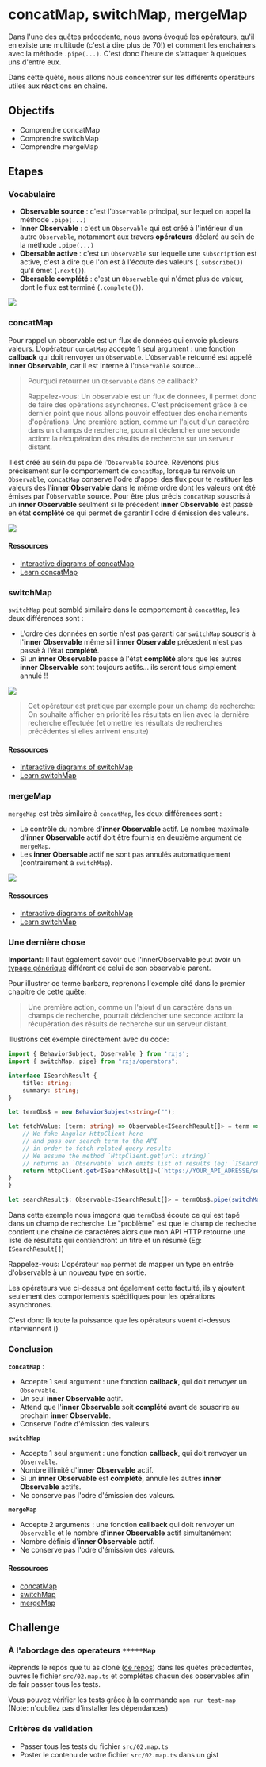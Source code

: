 # concatMap, switchMap, mergeMap


Dans l'une des quêtes précedente, nous avons évoqué les opérateurs, qu'il en existe une multitude (c'est à dire plus de 70!) et comment les enchainers avec la méthode `.pipe(...)`.
C'est donc l'heure de s'attaquer à quelques uns d'entre eux.

Dans cette quête, nous allons nous concentrer sur les différents opérateurs utiles aux réactions en chaîne.

## Objectifs

* Comprendre concatMap
* Comprendre switchMap
* Comprendre mergeMap

## Etapes

### Vocabulaire

- **Observable source** : c'est l'`Observable` principal, sur lequel on appel la méthode `.pipe(...)`
- **Inner Observable** : c'est un `Observable` qui est créé à l'intérieur d'un autre `Observable`, notamment aux travers **opérateurs** déclaré au sein de la méthode `.pipe(...)`
- **Obersable active** : c'est un `Observable` sur lequelle une `subscription` est active, c'est à dire que l'on est à l'écoute des valeurs (`.subscribe()`) qu'il émet (`.next()`).
- **Obersable complété** : c'est un `Observable` qui n'émet plus de valeur, dont le flux est terminé (`.complete()`).


![](https://media.giphy.com/media/XknChYwfPnp04/giphy.gif)

### concatMap 

Pour rappel un observable est un flux de données qui envoie plusieurs valeurs. 
L'opérateur `concatMap` accepte 1 seul argument : une fonction **callback** qui doit renvoyer un `Observable`.
L'`Observable` retourné est appelé **inner Observable**, car il est interne à l'`Observable` source...

> Pourquoi retourner un `Observable` dans ce callback? 
>
> Rappelez-vous: Un observable est un flux de données,
> il permet donc de faire des opérations asynchrones.
> C'est précisement grâce à ce dernier point que nous allons pouvoir effectuer des enchainements d'opérations. Une première action, comme un l'ajout d'un caractère dans un champs de recherche, pourrait déclencher une seconde action: la récupération des résults de recherche sur un serveur distant.

Il est créé au sein du `pipe` de l'`Observable` source.
Revenons plus précisement sur le comportement de `concatMap`, lorsque tu renvois un `Observable`, `concatMap` conserve l'odre d'appel des flux pour te restituer les valeurs des l'**inner Observable** dans le même ordre dont les valeurs ont été émises par l'`Observable` source. Pour être plus précis `concatMap` souscris à un **inner Observable** seulment si le précedent **inner Observable** est passé en état **complété** ce qui permet de garantir l'odre d'émission des valeurs.

![](https://rxjs-dev.firebaseapp.com/assets/images/marble-diagrams/concatMap.png)

#### Ressources
  
*  [Interactive diagrams of concatMap](https://rxmarbles.com/#concatMap)
*  [Learn concatMap](https://www.learnrxjs.io/operators/transformation/concatmap.html)

### switchMap

`switchMap` peut semblé similaire dans le comportement à `concatMap`, les deux différences sont :
- L'ordre des données en sortie n'est pas garanti car `switchMap` souscris à l'**inner Observable** même si l'**inner Observable** précedent n'est pas passé à l'état **complété**. 
- Si un **inner Observable** passe à l'état **complété** alors que les autres **inner Observable** sont toujours actifs...  ils seront tous simplement annulé !!

![](https://rxjs-dev.firebaseapp.com/assets/images/marble-diagrams/switchMap.png)

> Cet opérateur est pratique par exemple pour un champ de recherche: On souhaite afficher en priorité les résultats en lien avec la dernière recherche effectuée (et omettre les résultats de recherches précédentes si elles arrivent ensuite)

#### Ressources
  
*  [Interactive diagrams of switchMap](https://rxmarbles.com/#switchMap)
*  [Learn switchMap](https://www.learnrxjs.io/operators/transformation/switchmap.html)

### mergeMap

`mergeMap` est très similaire à `concatMap`, les deux différences sont : 
- Le contrôle du nombre d'**inner Observable** actif. Le nombre maximale d'**inner Observable** actif doit être fournis en deuxième argument de `mergeMap`.
- Les **inner Obersable** actif ne sont pas annulés automatiquement (contrairement à `switchMap`).  

![](https://rxjs-dev.firebaseapp.com/assets/images/marble-diagrams/mergeMap.png)

#### Ressources
  
*  [Interactive diagrams of switchMap](https://rxmarbles.com/#mergeMap)
*  [Learn switchMap](https://www.learnrxjs.io/operators/transformation/mergemap.html)

### Une dernière chose


**Important**: Il faut également savoir que l'innerObservable peut avoir un [typage générique](https://www.typescriptlang.org/docs/handbook/generics.html#generic-classes) différent de celui de son observable parent.

Pour illustrer ce terme barbare, reprenons l'exemple cité dans le premier chapitre de cette quête:

> Une première action, comme un l'ajout d'un caractère dans un champs de recherche, pourrait déclencher une seconde action: la récupération des résults de recherche sur un serveur distant.

Illustrons cet exemple directement avec du code:

```typescript
import { BehaviorSubject, Observable } from 'rxjs';
import { switchMap, pipe} from "rxjs/operators";

interface ISearchResult {
    title: string;
    summary: string;
}

let termObs$ = new BehaviorSubject<string>("");

let fetchValue: (term: string) => Observable<ISearchResult[]> = term => {
    // We fake Angular HttpClient here
    // and pass our search term to the API
    // in order to fetch related query results
    // We assume the method `HttpClient.get(url: string)`
    // returns an `Observable` wich emits list of results (eg: `ISearchResult[]`)
    return httpClient.get<ISearchResult[]>(`https://YOUR_API_ADRESSE/search`, {params: {term}})
}
}

let searchResult$: Observable<ISearchResult[]> = termObs$.pipe(switchMap(term => fetchValue(term))) // searchResult$ type is Observable<ISearchResult[]>  

```

Dans cette exemple nous imagons que `termObs$` écoute ce qui est tapé dans un champ de recherche.
Le "problème" est que le champ de recheche contient une chaine de caractères alors que mon API HTTP retourne une liste de résultats qui contiendront un titre et un résumé (Eg: `ISearchResult[]`)

Rappelez-vous: L'opérateur `map` permet de mapper un type en entrée d'observable à un nouveau type en sortie.

Les opérateurs vue ci-dessus ont également cette factulté, ils y ajoutent seulement des comportements spécifiques pour les opérations asynchrones.

C'est donc là toute la puissance que les opérateurs vuent ci-dessus interviennent ()




### Conclusion

**`concatMap`** :
- Accepte 1 seul argument : une fonction **callback**, qui doit renvoyer un `Observable`.
- Un seul **inner Observable** actif.
- Attend que l'**inner Observable** soit **complété** avant de souscrire au prochain **inner Observable**.
- Conserve l'odre d'émission des valeurs.

**`switchMap`**
- Accepte 1 seul argument : une fonction **callback**, qui doit renvoyer un `Observable`.
- Nombre illimité d'**inner Observable** actif.
- Si un **inner Observable** est **complété**, annule les autres **inner Observable** actifs.
- Ne conserve pas l'odre d'émission des valeurs.

**`mergeMap`**
- Accepte 2 arguments : une fonction **callback** qui doit renvoyer un `Observable` et le nombre d'**inner Observable** actif simultanément
- Nombre définis d'**inner Observable** actif.
- Ne conserve pas l'odre d'émission des valeurs.

#### Ressources

*  [concatMap](https://rxjs-dev.firebaseapp.com/api/operators/concatMap)
*  [switchMap](https://rxjs-dev.firebaseapp.com/api/operators/switchMap)
*  [mergeMap](https://rxjs-dev.firebaseapp.com/api/operators/mergeMap)

## Challenge

### À l'abordage des operateurs `*****Map`

Reprends le repos que tu as cloné ([ce repos](https://github.com/WildCodeSchool/RxJS_TDD)) dans les quêtes précedentes, ouvres le fichier `src/02.map.ts` et complétes chacun des observables afin de fair passer tous les tests.

Vous pouvez vérifier les tests grâce à la commande `npm run test-map` (Note: n'oubliez pas d'installer les dépendances)

### Critères de validation

- Passer tous les tests du fichier `src/02.map.ts`
- Poster le contenu de votre fichier `src/02.map.ts` dans un gist

